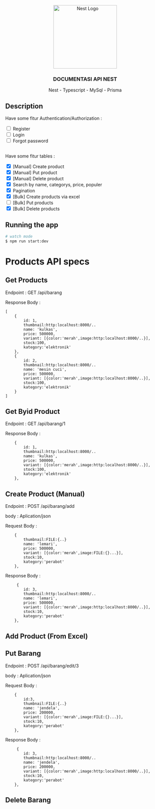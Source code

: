 <p align="center">
  <a href="http://nestjs.com/" target="blank"><img src="https://nestjs.com/img/logo-small.svg" width="200" alt="Nest Logo" /></a>
</p>

[circleci-image]: https://img.shields.io/circleci/build/github/nestjs/nest/master?token=abc123def456
[circleci-url]: https://circleci.com/gh/nestjs/nest

  <h3 align="center">DOCUMENTASI API NEST</h3>
  <P align="center">Nest - Typescript - MySql - Prisma</P>

## Description

Have some fitur Authentication/Authorization :

<input type="checkbox" >
<label for="vehicle1"> Register </label><br>
<input type="checkbox" >
<label for="vehicle1"> Login </label><br>
<input type="checkbox" >
<label for="vehicle1"> Forgot password </label><br>

<br/>

Have some fitur tables :

<input type="checkbox" checked>
<label for="vehicle1"> [Manual] Create product</label><br>

<input type="checkbox" checked>
<label for="vehicle1"> [Manual] Put product</label><br>

<input type="checkbox" checked>
<label for="vehicle1"> [Manual] Delete product</label><br>

<input type="checkbox" checked>
<label for="vehicle1"> Search by name, categorys, price, populer</label><br>

<input type="checkbox" checked>
<label for="vehicle1"> Pagination</label><br>

<input type="checkbox" checked>
<label for="vehicle1"> [Bulk] Create products via excel</label><br>

<input type="checkbox" >
<label for="vehicle1"> [Bulk] Put products</label><br>

<input type="checkbox" checked>
<label for="vehicle1"> [Bulk] Delete products</label><br>

## Running the app

```bash
# watch mode
$ npm run start:dev
```

# Products API specs

## Get Products

Endpoint : GET /api/barang

Response Body :

    [
        {
            id: 1,
            thumbnail:http:localhost:8000/..
            name: 'kulkas',
            price: 500000,
            variant: [{color:'merah',image:http:localhost:8000/..}],
            stock:100,
            kategory:'elektronik'
        },
        {
            id: 2,
            thumbnail:http:localhost:8000/..
            name: 'mesin cuci',
            price: 500000,
            variant: [{color:'merah',image:http:localhost:8000/..}],
            stock:100,
            kategory:'elektronik'
        }
    ]

## Get Byid Product

Endpoint : GET /api/barang/1

Response Body :

        {
            id: 1,
            thumbnail:http:localhost:8000/..
            name: 'kulkas',
            price: 500000,
            variant: [{color:'merah',image:http:localhost:8000/..}],
            stock:100,
            kategory:'elektronik'
        },

## Create Product (Manual)

Endpoint : POST /api/barang/add

body : Aplication/json

Request Body :

        {
            thumbnail:FILE:{..}
            name: 'lemari',
            price: 500000,
            variant: [{color:'merah',image:FILE:{}...}],
            stock:10,
            kategory:'perabot'
        },

Response Body :

         {
            id: 3,
            thumbnail:http:localhost:8000/..
            name: 'lemari',
            price: 500000,
            variant: [{color:'merah',image:http:localhost:8000/..}],
            stock:10,
            kategory:'perabot'
        },

## Add Product (From Excel)

## Put Barang

Endpoint : POST /api/barang/edit/3

body : Aplication/json

Request Body :

        {
            id:3,
            thumbnail:FILE:{..}
            name: 'jendela',
            price: 200000,
            variant: [{color:'merah',image:FILE:{}...}],
            stock:10,
            kategory:'perabot'
        },

Response Body :

         {
            id: 3,
            thumbnail:http:localhost:8000/..
            name: 'jendela',
            price: 200000,
            variant: [{color:'merah',image:http:localhost:8000/..}],
            stock:10,
            kategory:'perabot'
        },

## Delete Barang

